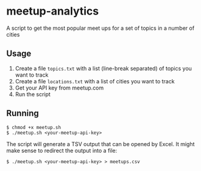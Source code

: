 # meetup-analytics
A script to get the most popular meet ups for a set of topics in a number of cities

## Usage

1. Create a file `topics.txt` with a list (line-break separated) of topics you want to track
2. Create a file `locations.txt` with a list of cities you want to track
3. Get your API key from meetup.com
4. Run the script

## Running

```
$ chmod +x meetup.sh
$ ./meetup.sh <your-meetup-api-key>
```

The script will generate a TSV output that can be opened by Excel. It might make sense to redirect the output into a file:

```
$ ./meetup.sh <your-meetup-api-key> > meetups.csv
```

